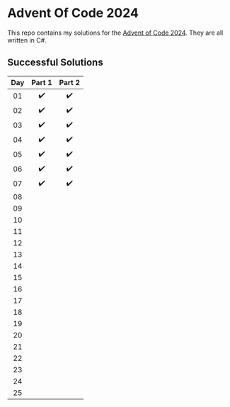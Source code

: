 # Advent Of Code 2024

This repo contains my solutions for the [Advent of Code 2024](https://adventofcode.com/2024). They are all written in C#.

## Successful Solutions

| Day | Part 1 |       Part 2        |
|:---:|:------:|:-------------------:|
| 01  |  :heavy_check_mark:   | :heavy_check_mark:  |
| 02  |  :heavy_check_mark:   | :heavy_check_mark:  |
| 03  |  :heavy_check_mark:   | :heavy_check_mark:  |
| 04  |  :heavy_check_mark:   | :heavy_check_mark:  |
| 05  |  :heavy_check_mark:   | :heavy_check_mark:  |
| 06  |  :heavy_check_mark:   | :heavy_check_mark:  |
| 07  |  :heavy_check_mark:   | :heavy_check_mark:  |
| 08  |    |                     |
| 09  |    |                     |
| 10  |    |                     |
| 11  |    |                     |   
| 12  |    |                     |
| 13  |    |                     |
| 14  |    |                     |
| 15  |    |                     |
| 16  |    |                     |
| 17  |    |                     |
| 18  |    |                     |
| 19  |    |                     |
| 20  |    |                     |
| 21  |    |                     |
| 22  |    |                     |
| 23  |    |                     |
| 24  |    |                     |
| 25  |    |                     |
